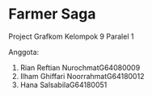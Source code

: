 # Farmer Saga
Project Grafkom Kelompok 9 Paralel 1

Anggota:
1. Rian Reftian NurochmatG64080009
2. Ilham Ghiffari NoorrahmatG64180012
3. Hana SalsabilaG64180051

